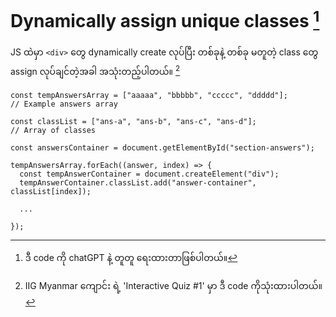 # Dynamically assign unique classes [^1]

JS ထဲမှာ `<div>` တွေ dynamically create လုပ်ပြီး တစ်ခုနဲ့ တစ်ခု မတူတဲ့ class တွေ assign လုပ်ချင်တဲ့အခါ အသုံးတည့်ပါတယ်။ [^2]

    const tempAnswersArray = ["aaaaa", "bbbbb", "ccccc", "ddddd"]; 
    // Example answers array
    
    const classList = ["ans-a", "ans-b", "ans-c", "ans-d"]; 
    // Array of classes
    
    const answersContainer = document.getElementById("section-answers"); 

    tempAnswersArray.forEach((answer, index) => {
      const tempAnswerContainer = document.createElement("div");
      tempAnswerContainer.classList.add("answer-container", classList[index]);

      ...

    });

[^1]: ဒီ code ကို chatGPT နဲ့ တူတူ ရေးထားတာဖြစ်ပါတယ်။
[^2]: IIG Myanmar ကျောင်း ရဲ့ 'Interactive Quiz #1' မှာ ဒီ code ကိုသုံးထားပါတယ်။  